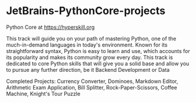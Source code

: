 # JetBrains-PythonCore-projects
Python Core at https://hyperskill.org

This track will guide you on your path of mastering Python, one of the much-in-demand languages in today's environment. Known for its straightforward syntax, Python is easy to learn and use, which accounts for its popularity and makes its community grow every day. This track is dedicated to core Python skills that will give you a solid base and allow you to pursue any further direction, be it Backend Development or Data


Completed Projects: Currency Converter, Dominoes, Markdown Editor, Arithmetic Exam Application, Bill Splitter, Rock-Paper-Scissors, Coffee Machine, Knight's Tour Puzzle
